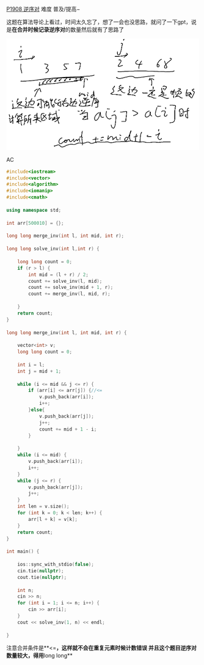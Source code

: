 [P1908 逆序对](https://www.luogu.com.cn/problem/P1908)
难度
普及/提高−

这题在算法导论上看过，时间太久忘了，想了一会也没思路，就问了一下gpt，说是**在合并时候记录逆序对**的数量然后就有了思路了

![photo](../../photo/inversion.png)

AC
```c++
#include<iostream>
#include<vector>
#include<algorithm>
#include<iomanip>
#include<cmath>

using namespace std;

int arr[500010] = {};

long long merge_inv(int l, int mid, int r);

long long solve_inv(int l,int r) {

	long long count = 0;
	if (r > l) {
		int mid = (l + r) / 2;
		count += solve_inv(l, mid);
		count += solve_inv(mid + 1, r);
		count += merge_inv(l, mid, r);

	}
	return count;
}

long long merge_inv(int l, int mid, int r) {
	
	vector<int> v;
	long long count = 0;

	int i = l;
	int j = mid + 1;

	while (i <= mid && j <= r) {
		if (arr[i] <= arr[j]) {//<=
			v.push_back(arr[i]);
			i++;
		}else{
			v.push_back(arr[j]);
			j++;
			count += mid + 1 - i;
		}

	}
	while (i <= mid) {
		v.push_back(arr[i]);
		i++;
	}
	while (j <= r) {
		v.push_back(arr[j]);
		j++;
	}
	int len = v.size();
	for (int k = 0; k < len; k++) {
		arr[l + k] = v[k];
	}
	return count;
}

int main() {

	ios::sync_with_stdio(false);
	cin.tie(nullptr);
	cout.tie(nullptr);

	int n;
	cin >> n;
	for (int i = 1; i <= n; i++) {
		cin >> arr[i];
	}
	cout << solve_inv(1, n) << endl;

}
```

注意合并条件是**<=**，这样就不会在重复元素时候计数错误
并且这个题目逆序对数量较大，得用**long long**